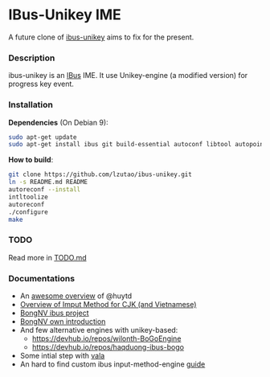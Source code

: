 # IBus-Unikey IME
A future clone of [ibus-unikey][ibus-unikey] aims to fix for the present.

### Description
ibus-unikey is an [IBus](https://github.com/ibus/ibus) IME. It use Unikey-engine (a modified version) for progress key event.

### Installation

**Dependencies** (On Debian 9):
```bash
sudo apt-get update
sudo apt-get install ibus git build-essential autoconf libtool autopoint libtool intltool libibus-1.0-dev libx11-dev libgtk2.0-dev
```

**How to build**:
```bash
git clone https://github.com/lzutao/ibus-unikey.git
ln -s README.md README
autoreconf --install
intltoolize
autoreconf
./configure
make
```

### TODO

Read more in [TODO.md](TODO.md)

### Documentations

- An [awesome overview](https://huytd.github.io/posts/go-tieng-viet-linux.html) of @huytd
- [Overview of Imput Method for CJK (and Vietnamese)](https://blogs.gnome.org/happyaron/2011/01/15/linux-input-method-brief-summary/)
- [BongNV ibus project](https://github.com/bongnv/ibus-unikey)
- [BongNV own introduction](http://bongnv.github.io/2016/03/another-ibus-unikey.html)
- And few alternative engines with unikey-based:
  + https://devhub.io/repos/wilonth-BoGoEngine
  + https://devhub.io/repos/haqduong-ibus-bogo
- Some intial step with [vala](https://github.com/lewtds/ibus-bogo-vala/blob/master/src/main.vala)
- An hard to find custom ibus input-method-engine [guide](http://www.studymongolian.net/technical/how-to-create-linux-input-method-editor/)


[ibus-unikey]: https://github.com/vn-input/ibus-unikey
